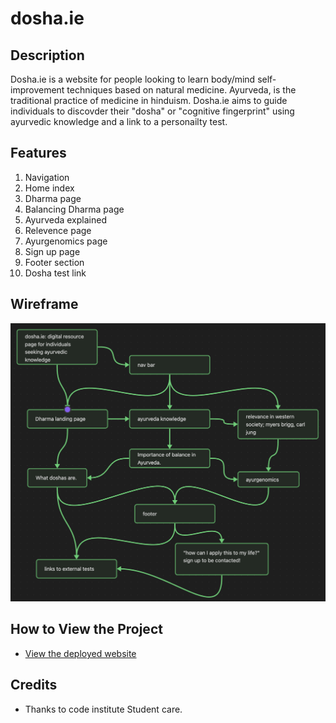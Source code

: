 # dosha.ie

## Description
Dosha.ie is a website for people looking to learn body/mind self-improvement techniques based on natural medicine.
Ayurveda, is the traditional practice of medicine in hinduism. Dosha.ie aims to guide individuals
to discovder their "dosha" or "cognitive fingerprint" using ayurvedic knowledge and a link to a personailty test.

## Features
1. Navigation
2. Home index
3. Dharma page
4. Balancing Dharma page
5. Ayurveda explained 
6. Relevence page 
7. Ayurgenomics page
8. Sign up page
9. Footer section
10. Dosha test link

## Wireframe 
<img src="assets/images/dosha.ie wireframe.png" alt="wireframe explaining features and the user interaction flow between them"> 

## How to View the Project
- [View the deployed website](https://c4ller8.github.io/dosha_ie/what_is_ayurveda.html)

## Credits
- Thanks to code institute Student care. 